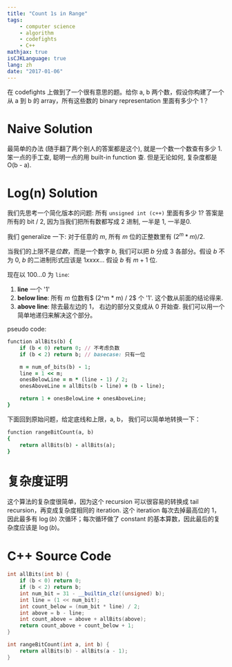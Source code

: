 ```yaml
---
title: "Count 1s in Range"
tags:
    - computer science
    - algorithm
    - codefights
    - C++
mathjax: true
isCJKLanguage: true
lang: zh
date: "2017-01-06"
---
```


在 codefights 上做到了一个很有意思的题。给你 a, b 两个数，假设你构建了一个从 a 到 b 的 array，所有这些数的 binary representation 里面有多少个 1？

# Naive Solution

最简单的办法 (随手翻了两个别人的答案都是这个), 就是一个数一个数查有多少 1. 笨一点的手工查, 聪明一点的用 built-in function 查. 但是无论如何, 复杂度都是 O(b - a).

# Log(n) Solution

我们先思考一个简化版本的问题: 所有 `unsigned int (c++)` 里面有多少 1? 答案是所有的 bit / 2, 因为当我们把所有数都写成 2 进制, 一半是 1, 一半是0.

我们 generalize 一下: 对于任意的 $m$, 所有 $m$ 位的正整数里有 $(2^m * m) / 2$.

当我们的上限不是*位数*，而是一个数字 $b$, 我们可以把 $b$ 分成 3 各部分。假设 $b$ 不为 0, $b$ 的二进制形式应该是 $1xxxx$... 假设 $b$ 有 $m + 1$ 位.

现在以 $100...0$ 为 `line`:

1. **line** 一个 '1'
2. **below line**: 所有 $m$ 位数有$ (2^m * m) / 2$ 个 '1'. 这个数从前面的结论得来.
3. **above line**: 除去最左边的 $1$， 右边的部分又变成从 $0$ 开始查. 我们可以用一个简单地递归来解决这个部分。

pseudo code:

```ruby
function allBits(b) {
    if (b < 0) return 0; // 不考虑负数
    if (b < 2) return b; // basecase: 只有一位

    m = num_of_bits(b) - 1;
    line = 1 << m;
    onesBelowLine = m * (line - 1) / 2;
    onesAboveLine = allBits(b - line) + (b - line);

    return 1 + onesBelowLine + onesAboveLine;
}
```

下面回到原始问题，给定底线和上限，a, b， 我们可以简单地转换一下：

```ruby
function rangeBitCount(a, b)
{
    return allBits(b) - allBits(a);
}
```

# 复杂度证明

这个算法的复杂度很简单，因为这个 recursion 可以很容易的转换成 tail recursion，再变成复杂度相同的 iteration. 这个 iteration 每次去掉最高位的 1，因此最多有 $\log(b)$ 次循环；每次循环做了 constant 的基本算数，因此最后的复杂度应该是 $\log(b)$。


# C++ Source Code

```cpp
int allBits(int b) {
    if (b < 0) return 0;
    if (b < 2) return b;
    int num_bit = 31 - __builtin_clz((unsigned) b);
    int line = (1 << num_bit);
    int count_below = (num_bit * line) / 2;
    int above = b - line;
    int count_above = above + allBits(above);
    return count_above + count_below + 1;
}

int rangeBitCount(int a, int b) {
    return allBits(b) - allBits(a - 1);
}
```
